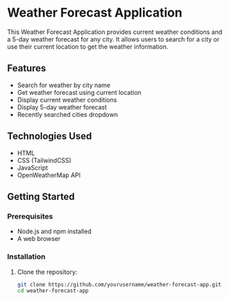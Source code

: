 # Weather Forecast Application

This Weather Forecast Application provides current weather conditions and a 5-day weather forecast for any city. It allows users to search for a city or use their current location to get the weather information.

## Features

- Search for weather by city name
- Get weather forecast using current location
- Display current weather conditions
- Display 5-day weather forecast
- Recently searched cities dropdown

## Technologies Used

- HTML
- CSS (TailwindCSS)
- JavaScript
- OpenWeatherMap API

## Getting Started

### Prerequisites

- Node.js and npm installed
- A web browser

### Installation

1. Clone the repository:

   ```sh
   git clone https://github.com/yourusername/weather-forecast-app.git
   cd weather-forecast-app
